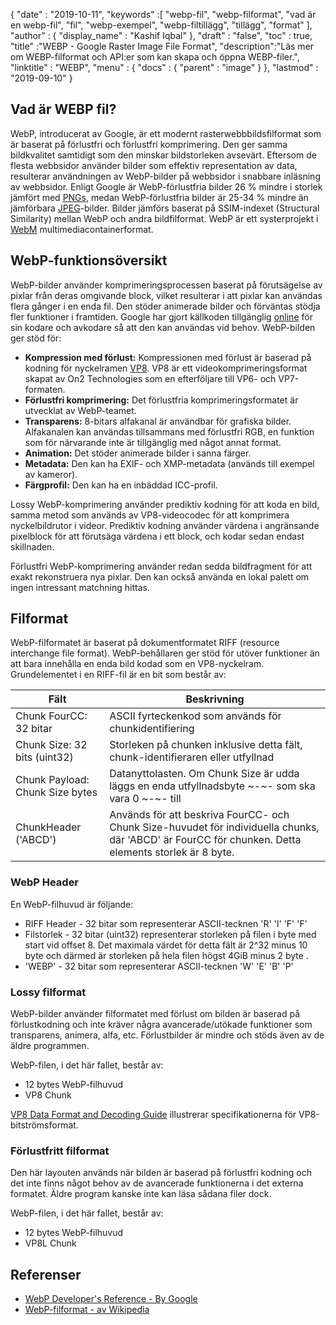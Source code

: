 {
  "date" : "2019-10-11",
  "keywords" :[ "webp-fil", "webp-filformat", "vad är en webp-fil", "fil", "webp-exempel", "webp-filtillägg", "tillägg", "format" ],
  "author" : {
    "display_name" : "Kashif Iqbal"
},
  "draft" : "false",
  "toc" : true,
  "title" :"WEBP - Google Raster Image File Format",
  "description":"Läs mer om WEBP-filformat och API:er som kan skapa och öppna WEBP-filer.",
  "linktitle" : "WEBP",
  "menu" : {
    "docs" : {
      "parent" : "image"
}
},
  "lastmod" : "2019-09-10"
}

## Vad är WEBP fil?

WebP, introducerat av Google, är ett modernt rasterwebbbildsfilformat som är baserat på förlustfri och förlustfri komprimering. Den ger samma bildkvalitet samtidigt som den minskar bildstorleken avsevärt. Eftersom de flesta webbsidor använder bilder som effektiv representation av data, resulterar användningen av WebP-bilder på webbsidor i snabbare inläsning av webbsidor. Enligt Google är WebP-förlustfria bilder 26 % mindre i storlek jämfört med [PNGs](/sv/image/png/), medan WebP-förlustfria bilder är 25-34 % mindre än jämförbara [JPEG](/sv/image/jpeg/)-bilder. Bilder jämförs baserat på SSIM-indexet (Structural Similarity) mellan WebP och andra bildfilformat. WebP är ett systerprojekt i [WebM](https://en.wikipedia.org/wiki/WebM) multimediacontainerformat.

## WebP-funktionsöversikt ##

WebP-bilder använder komprimeringsprocessen baserat på förutsägelse av pixlar från deras omgivande block, vilket resulterar i att pixlar kan användas flera gånger i en enda fil. Den stöder animerade bilder och förväntas stödja fler funktioner i framtiden. Google har gjort källkoden tillgänglig [online](https://developers.google.com/speed/webp/download) för sin kodare och avkodare så att den kan användas vid behov. WebP-bilden ger stöd för:

* **Kompression med förlust:** Kompressionen med förlust är baserad på kodning för nyckelramen [VP8](https://en.wikipedia.org/wiki/VP8). VP8 är ett videokomprimeringsformat skapat av On2 Technologies som en efterföljare till VP6- och VP7-formaten.
* **Förlustfri komprimering:** Det förlustfria komprimeringsformatet är utvecklat av WebP-teamet.
* **Transparens:** 8-bitars alfakanal är användbar för grafiska bilder. Alfakanalen kan användas tillsammans med förlustfri RGB, en funktion som för närvarande inte är tillgänglig med något annat format.
* **Animation:** Det stöder animerade bilder i sanna färger.
* **Metadata:** Den kan ha EXIF- och XMP-metadata (används till exempel av kameror).
* **Färgprofil:** Den kan ha en inbäddad ICC-profil.

Lossy WebP-komprimering använder prediktiv kodning för att koda en bild, samma metod som används av VP8-videocodec för att komprimera nyckelbildrutor i videor. Prediktiv kodning använder värdena i angränsande pixelblock för att förutsäga värdena i ett block, och kodar sedan endast skillnaden.

Förlustfri WebP-komprimering använder redan sedda bildfragment för att exakt rekonstruera nya pixlar. Den kan också använda en lokal palett om ingen intressant matchning hittas.

## Filformat ##

WebP-filformatet är baserat på dokumentformatet RIFF (resource interchange file format). WebP-behållaren ger stöd för utöver funktioner än att bara innehålla en enda bild kodad som en VP8-nyckelram. Grundelementet i en RIFF-fil är en bit som består av:


|Fält|Beskrivning
---|---|
|Chunk FourCC: 32 bitar|ASCII fyrteckenkod som används för chunkidentifiering
|Chunk Size: 32 bits (uint32)|Storleken på chunken inklusive detta fält, chunk-identifieraren eller utfyllnad
|Chunk Payload: Chunk Size bytes|Datanyttolasten. Om Chunk Size är udda läggs en enda utfyllnadsbyte ~-~- som ska vara 0 ~-~- till
|ChunkHeader ('ABCD')|Används för att beskriva FourCC- och Chunk Size-huvudet för individuella chunks, där 'ABCD' är FourCC för chunken. Detta elements storlek är 8 byte.

### WebP Header ###

En WebP-filhuvud är följande:

* RIFF Header - 32 bitar som representerar ASCII-tecknen 'R' 'I' 'F' 'F'
* Filstorlek - 32 bitar (uint32) representerar storleken på filen i byte med start vid offset 8. Det maximala värdet för detta fält är 2^32 minus 10 byte och därmed är storleken på hela filen högst 4GiB minus 2 byte .
* 'WEBP' - 32 bitar som representerar ASCII-tecknen 'W' 'E' 'B' 'P'

### Lossy filformat ###

WebP-bilder använder filformatet med förlust om bilden är baserad på förlustkodning och inte kräver några avancerade/utökade funktioner som transparens, animera, alfa, etc. Förlustbilder är mindre och stöds även av de äldre programmen.

WebP-filen, i det här fallet, består av:

* 12 bytes WebP-filhuvud
* VP8 Chunk

[VP8 Data Format and Decoding Guide](https://tools.ietf.org/html/rfc6386) illustrerar specifikationerna för VP8-bitströmsformat.

### Förlustfritt filformat ###

Den här layouten används när bilden är baserad på förlustfri kodning och det inte finns något behov av de avancerade funktionerna i det externa formatet. Äldre program kanske inte kan läsa sådana filer dock.

WebP-filen, i det här fallet, består av:

* 12 bytes WebP-filhuvud
* VP8L Chunk

## Referenser ##

* [WebP Developer's Reference - By Google](https://developers.google.com/speed/webp/)
* [WebP-filformat - av Wikipedia](https://en.wikipedia.org/wiki/WebP)

